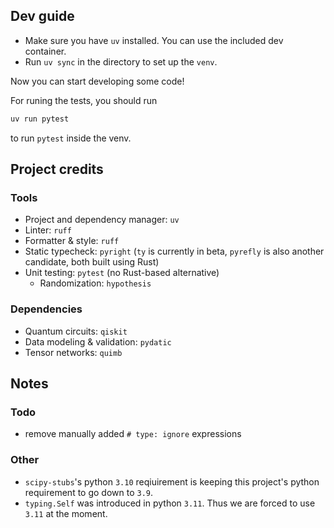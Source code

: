
## Dev guide

- Make sure you have `uv` installed. You can use the included dev container.
- Run `uv sync` in the directory to set up the `venv`.

Now you can start developing some code!

For runing the tests, you should run

```sh
uv run pytest
```

to run `pytest` inside the venv.

## Project credits

### Tools

- Project and dependency manager: `uv`
- Linter: `ruff`
- Formatter & style: `ruff`
- Static typecheck: `pyright` (`ty` is currently in beta, `pyrefly` is also another candidate, both built using Rust)
- Unit testing: `pytest` (no Rust-based alternative)
    - Randomization: `hypothesis`

### Dependencies

- Quantum circuits: `qiskit`
- Data modeling & validation: `pydatic`
- Tensor networks: `quimb`


## Notes

### Todo

- remove manually added `# type: ignore` expressions

### Other

- `scipy-stubs`'s python `3.10` reqiuirement is keeping this project's python requirement to go down to `3.9`.
- `typing.Self` was introduced in python `3.11`. Thus we are forced to use `3.11` at the moment.
